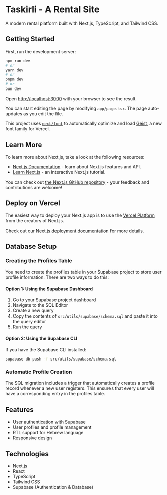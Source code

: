 # Taskirli - A Rental Site

A modern rental platform built with Next.js, TypeScript, and Tailwind CSS.

## Getting Started

First, run the development server:

```bash
npm run dev
# or
yarn dev
# or
pnpm dev
# or
bun dev
```

Open [http://localhost:3000](http://localhost:3000) with your browser to see the result.

You can start editing the page by modifying `app/page.tsx`. The page auto-updates as you edit the file.

This project uses [`next/font`](https://nextjs.org/docs/app/building-your-application/optimizing/fonts) to automatically optimize and load [Geist](https://vercel.com/font), a new font family for Vercel.

## Learn More

To learn more about Next.js, take a look at the following resources:

- [Next.js Documentation](https://nextjs.org/docs) - learn about Next.js features and API.
- [Learn Next.js](https://nextjs.org/learn) - an interactive Next.js tutorial.

You can check out [the Next.js GitHub repository](https://github.com/vercel/next.js) - your feedback and contributions are welcome!

## Deploy on Vercel

The easiest way to deploy your Next.js app is to use the [Vercel Platform](https://vercel.com/new?utm_medium=default-template&filter=next.js&utm_source=create-next-app&utm_campaign=create-next-app-readme) from the creators of Next.js.

Check out our [Next.js deployment documentation](https://nextjs.org/docs/app/building-your-application/deploying) for more details.

## Database Setup

### Creating the Profiles Table

You need to create the profiles table in your Supabase project to store user profile information. There are two ways to do this:

#### Option 1: Using the Supabase Dashboard

1. Go to your Supabase project dashboard
2. Navigate to the SQL Editor
3. Create a new query
4. Copy the contents of `src/utils/supabase/schema.sql` and paste it into the query editor
5. Run the query

#### Option 2: Using the Supabase CLI

If you have the Supabase CLI installed:

```bash
supabase db push -f src/utils/supabase/schema.sql
```

### Automatic Profile Creation

The SQL migration includes a trigger that automatically creates a profile record whenever a new user registers. This ensures that every user will have a corresponding entry in the profiles table.

## Features

- User authentication with Supabase
- User profiles and profile management
- RTL support for Hebrew language
- Responsive design

## Technologies

- Next.js
- React
- TypeScript
- Tailwind CSS
- Supabase (Authentication & Database)
